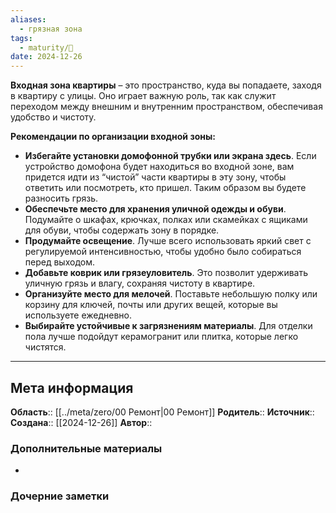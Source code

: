 ```yaml
---
aliases:
  - грязная зона
tags:
  - maturity/🌱
date: 2024-12-26
---
```

**Входная зона квартиры** – это пространство, куда вы попадаете, заходя в квартиру с улицы. Оно играет важную роль, так как служит переходом между внешним и внутренним пространством, обеспечивая удобство и чистоту.

**Рекомендации по организации входной зоны:**
- **Избегайте установки домофонной трубки или экрана здесь**. Если устройство домофона будет находиться во входной зоне, вам придется идти из “чистой” части квартиры в эту зону, чтобы ответить или посмотреть, кто пришел. Таким образом вы будете разносить грязь.
- **Обеспечьте место для хранения уличной одежды и обуви**. Подумайте о шкафах, крючках, полках или скамейках с ящиками для обуви, чтобы содержать зону в порядке.
- **Продумайте освещение**. Лучше всего использовать яркий свет с регулируемой интенсивностью, чтобы удобно было собираться перед выходом.
- **Добавьте коврик или грязеуловитель**. Это позволит удерживать уличную грязь и влагу, сохраняя чистоту в квартире.
- **Организуйте место для мелочей**. Поставьте небольшую полку или корзину для ключей, почты или других вещей, которые вы используете ежедневно.
- **Выбирайте устойчивые к загрязнениям материалы**. Для отделки пола лучше подойдут керамогранит или плитка, которые легко чистятся.
***
## Мета информация
**Область**:: [[../meta/zero/00 Ремонт|00 Ремонт]]
**Родитель**:: 
**Источник**:: 
**Создана**:: [[2024-12-26]]
**Автор**:: 
### Дополнительные материалы
- 

### Дочерние заметки
<!-- QueryToSerialize: LIST FROM [[]] WHERE contains(Родитель, this.file.link) or contains(parents, this.file.link) -->

